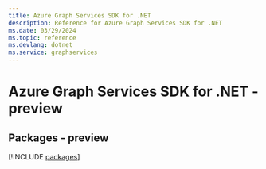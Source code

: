 ```yaml
---
title: Azure Graph Services SDK for .NET
description: Reference for Azure Graph Services SDK for .NET
ms.date: 03/29/2024
ms.topic: reference
ms.devlang: dotnet
ms.service: graphservices
---
```

# Azure Graph Services SDK for .NET - preview
## Packages - preview
[!INCLUDE [packages](graph-services-index.md)]